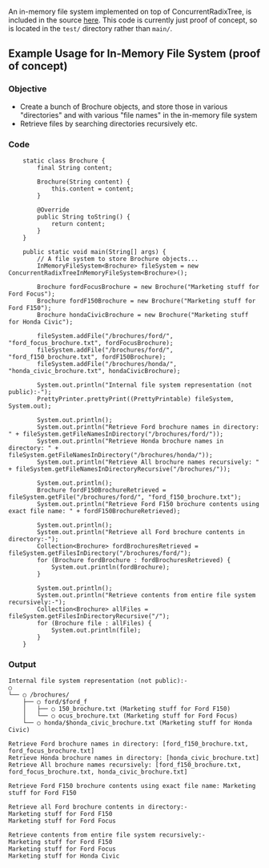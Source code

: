 An in-memory file system implemented on top of ConcurrentRadixTree, is included in the source [here](http://concurrent-trees.googlecode.com/svn/concurrent-trees/trunk/src/test/java/com/googlecode/concurrenttrees/examples/filesystem/). This code is currently just proof of concept, so is located in the `test/` directory rather than `main/`.

## Example Usage for In-Memory File System (proof of concept) ##
### Objective ###
  * Create a bunch of Brochure objects, and store those in various "directories" and with various "file names" in the in-memory file system
  * Retrieve files by searching directories recursively etc.

### Code ###
```
    static class Brochure {
        final String content;

        Brochure(String content) {
            this.content = content;
        }

        @Override
        public String toString() {
            return content;
        }
    }

    public static void main(String[] args) {
        // A file system to store Brochure objects...
        InMemoryFileSystem<Brochure> fileSystem = new ConcurrentRadixTreeInMemoryFileSystem<Brochure>();

        Brochure fordFocusBrochure = new Brochure("Marketing stuff for Ford Focus");
        Brochure fordF150Brochure = new Brochure("Marketing stuff for Ford F150");
        Brochure hondaCivicBrochure = new Brochure("Marketing stuff for Honda Civic");

        fileSystem.addFile("/brochures/ford/", "ford_focus_brochure.txt", fordFocusBrochure);
        fileSystem.addFile("/brochures/ford/", "ford_f150_brochure.txt", fordF150Brochure);
        fileSystem.addFile("/brochures/honda/", "honda_civic_brochure.txt", hondaCivicBrochure);

        System.out.println("Internal file system representation (not public):-");
        PrettyPrinter.prettyPrint((PrettyPrintable) fileSystem, System.out);

        System.out.println();
        System.out.println("Retrieve Ford brochure names in directory: " + fileSystem.getFileNamesInDirectory("/brochures/ford/"));
        System.out.println("Retrieve Honda brochure names in directory: " + fileSystem.getFileNamesInDirectory("/brochures/honda/"));
        System.out.println("Retrieve All brochure names recursively: " + fileSystem.getFileNamesInDirectoryRecursive("/brochures/"));

        System.out.println();
        Brochure fordF150BrochureRetrieved = fileSystem.getFile("/brochures/ford/", "ford_f150_brochure.txt");
        System.out.println("Retrieve Ford F150 brochure contents using exact file name: " + fordF150BrochureRetrieved);

        System.out.println();
        System.out.println("Retrieve all Ford brochure contents in directory:-");
        Collection<Brochure> fordBrochuresRetrieved = fileSystem.getFilesInDirectory("/brochures/ford/");
        for (Brochure fordBrochure : fordBrochuresRetrieved) {
            System.out.println(fordBrochure);
        }

        System.out.println();
        System.out.println("Retrieve contents from entire file system recursively:-");
        Collection<Brochure> allFiles = fileSystem.getFilesInDirectoryRecursive("/");
        for (Brochure file : allFiles) {
            System.out.println(file);
        }
    }
```

### Output ###
```
Internal file system representation (not public):-
○
└── ○ /brochures/
    ├── ○ ford/$ford_f
    │   ├── ○ 150_brochure.txt (Marketing stuff for Ford F150)
    │   └── ○ ocus_brochure.txt (Marketing stuff for Ford Focus)
    └── ○ honda/$honda_civic_brochure.txt (Marketing stuff for Honda Civic)

Retrieve Ford brochure names in directory: [ford_f150_brochure.txt, ford_focus_brochure.txt]
Retrieve Honda brochure names in directory: [honda_civic_brochure.txt]
Retrieve All brochure names recursively: [ford_f150_brochure.txt, ford_focus_brochure.txt, honda_civic_brochure.txt]

Retrieve Ford F150 brochure contents using exact file name: Marketing stuff for Ford F150

Retrieve all Ford brochure contents in directory:-
Marketing stuff for Ford F150
Marketing stuff for Ford Focus

Retrieve contents from entire file system recursively:-
Marketing stuff for Ford F150
Marketing stuff for Ford Focus
Marketing stuff for Honda Civic
```